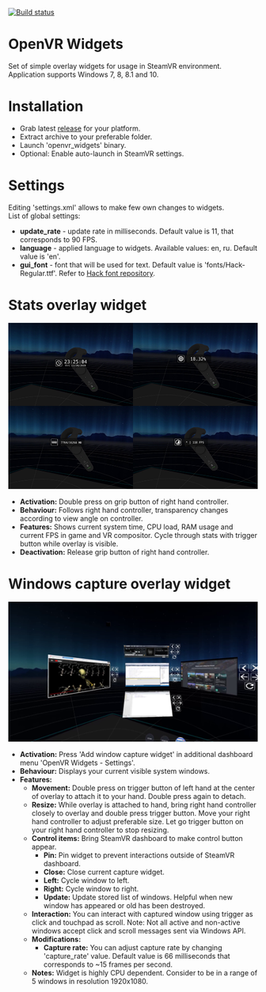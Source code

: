 [![Build status](https://ci.appveyor.com/api/projects/status/ctb2t0bawyus9x90?svg=true)](https://ci.appveyor.com/project/SDraw/openvr-widgets)
# OpenVR Widgets
Set of simple overlay widgets for usage in SteamVR environment.  
Application supports Windows 7, 8, 8.1 and 10.

# Installation
* Grab latest [release](../../releases/latest) for your platform.
* Extract archive to your preferable folder.
* Launch 'openvr_widgets' binary.
* Optional: Enable auto-launch in SteamVR settings.

# Settings
Editing 'settings.xml' allows to make few own changes to widgets.  
List of global settings:
* **update_rate** - update rate in milliseconds. Default value is 11, that corresponds to 90 FPS.
* **language** - applied language to widgets. Available values: en, ru. Default value is 'en'.
* **gui_font** - font that will be used for text. Default value is 'fonts/Hack-Regular.ttf'. Refer to [Hack font repository](../../../../source-foundry/Hack).

# Stats overlay widget
![](./.github/img_01.png)
* **Activation:** Double press on grip button of right hand controller.
* **Behaviour:** Follows right hand controller, transparency changes according to view angle on controller.
* **Features:** Shows current system time, CPU load, RAM usage and current FPS in game and VR compositor. Cycle through stats with trigger button while overlay is visible.
* **Deactivation:** Release grip button of right hand controller.
  
# Windows capture overlay widget
![](./.github/img_02.png)
* **Activation:** Press 'Add window capture widget' in additional dashboard menu 'OpenVR Widgets - Settings'.
* **Behaviour:** Displays your current visible system windows.
* **Features:**
  * **Movement:** Double press on trigger button of left hand at the center of overlay to attach it to your hand. Double press again to detach.
  * **Resize:** While overlay is attached to hand, bring right hand controller closely to overlay and double press trigger button. Move your right hand controller to adjust preferable size. Let go trigger button on your right hand controller to stop resizing.
  * **Control items:** Bring SteamVR dashboard to make control button appear.
    * **Pin:** Pin widget to prevent interactions outside of SteamVR dashboard.
    * **Close:** Close current capture widget.
    * **Left:** Cycle window to left.
    * **Right:** Cycle window to right.
    * **Update:** Update stored list of windows. Helpful when new window has appeared or old has been destroyed.
  * **Interaction:** You can interact with captured window using trigger as click and touchpad as scroll. Note: Not all active and non-active windows accept click and scroll messages sent via Windows API.
  * **Modifications:**
    * **Capture rate:** You can adjust capture rate by changing 'capture_rate' value. Default value is 66 milliseconds that corresponds to ~15 frames per second.
  * **Notes:** Widget is highly CPU dependent. Consider to be in a range of 5 windows in resolution 1920x1080.
